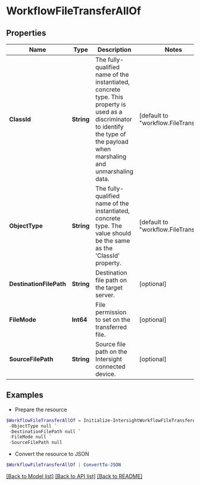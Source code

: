 # WorkflowFileTransferAllOf
## Properties

Name | Type | Description | Notes
------------ | ------------- | ------------- | -------------
**ClassId** | **String** | The fully-qualified name of the instantiated, concrete type. This property is used as a discriminator to identify the type of the payload when marshaling and unmarshaling data. | [default to "workflow.FileTransfer"]
**ObjectType** | **String** | The fully-qualified name of the instantiated, concrete type. The value should be the same as the &#39;ClassId&#39; property. | [default to "workflow.FileTransfer"]
**DestinationFilePath** | **String** | Destination file path on the target server. | [optional] 
**FileMode** | **Int64** | File permission to set on the transferred file. | [optional] 
**SourceFilePath** | **String** | Source file path on the Intersight connected device. | [optional] 

## Examples

- Prepare the resource
```powershell
$WorkflowFileTransferAllOf = Initialize-IntersightWorkflowFileTransferAllOf  -ClassId null `
 -ObjectType null `
 -DestinationFilePath null `
 -FileMode null `
 -SourceFilePath null
```

- Convert the resource to JSON
```powershell
$WorkflowFileTransferAllOf | ConvertTo-JSON
```

[[Back to Model list]](../README.md#documentation-for-models) [[Back to API list]](../README.md#documentation-for-api-endpoints) [[Back to README]](../README.md)

